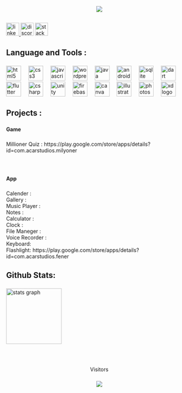 

<div align="center">
  <img height="" src="https://hasnaacar.net/wp-content/uploads/2024/01/Sari-Siyah-ve-Beyaz-Modern-ve-Geometrik-Kisisel-LinkedIn-Reklam-Bandi.png"  />
</div>

###

<h2 align="left"></h2>

###

<div align="left">
  <a href="https://www.linkedin.com/in/hasnaacar" target="_blank">
    <img src="https://img.shields.io/static/v1?message=LinkedIn&logo=linkedin&label=&color=black&logoColor=white&labelColor=&style=for-the-badge" height="35" alt="linkedin logo"  />
  </a>
  
  <img src="https://img.shields.io/static/v1?message=Discord&logo=discord&label=&color=black &logoColor=white&labelColor=&style=for-the-badge" height="35" alt="discord logo"  />
  <a href="https://stackoverflow.com/users/22771154/hasuma" target="_blank">   
  <img src="https://img.shields.io/static/v1?message=Stackoverflow&logo=stackoverflow&label=&color=black&logoColor=white&labelColor=&style=for-the-badge" height="35" alt="stackoverflow logo"  />
 </a>
</div>

###

<h2 align="left">Language and Tools :</h2>

###

<div align="left">
  <img src="https://cdn.jsdelivr.net/gh/devicons/devicon/icons/html5/html5-original.svg" height="40" alt="html5 logo"  />
  <img width="12" />
  <img src="https://cdn.jsdelivr.net/gh/devicons/devicon/icons/css3/css3-original.svg" height="40" alt="css3 logo"  />
  <img width="12" />
  <img src="https://cdn.jsdelivr.net/gh/devicons/devicon/icons/javascript/javascript-original.svg" height="40" alt="javascript logo"  />
  <img width="12" />
  <img src="https://cdn.jsdelivr.net/gh/devicons/devicon/icons/wordpress/wordpress-original.svg" height="40" alt="wordpress logo"  />
  <img width="12" />
  <img src="https://cdn.jsdelivr.net/gh/devicons/devicon/icons/java/java-original.svg" height="40" alt="java logo"  />
  <img width="12" />
  <img src="https://cdn.jsdelivr.net/gh/devicons/devicon/icons/androidstudio/androidstudio-original.svg" height="40" alt="androidstudio logo"  />
  <img width="12" />
  <img src="https://cdn.jsdelivr.net/gh/devicons/devicon/icons/sqlite/sqlite-original.svg" height="40" alt="sqlite logo"  />
  <img width="12" />
  <img src="https://cdn.jsdelivr.net/gh/devicons/devicon/icons/dart/dart-original.svg" height="40" alt="dart logo"  />
  <img width="12" />
  <img src="https://cdn.jsdelivr.net/gh/devicons/devicon/icons/flutter/flutter-original.svg" height="40" alt="flutter logo"  />
  <img width="12" />
  <img src="https://cdn.jsdelivr.net/gh/devicons/devicon/icons/csharp/csharp-original.svg" height="40" alt="csharp logo"  />
  <img width="12" />
  <img src="https://cdn.jsdelivr.net/gh/devicons/devicon/icons/unity/unity-original.svg" height="40" alt="unity logo"  />
  <img width="12" />
  <img src="https://cdn.jsdelivr.net/gh/devicons/devicon/icons/firebase/firebase-plain.svg" height="40" alt="firebase logo"  />
  <img width="12" />
  <img src="https://cdn.jsdelivr.net/gh/devicons/devicon/icons/canva/canva-original.svg" height="40" alt="canva logo"  />
  <img width="12" />
  <img src="https://cdn.jsdelivr.net/gh/devicons/devicon/icons/illustrator/illustrator-plain.svg" height="40" alt="illustrator logo"  />
  <img width="12" />
  <img src="https://cdn.jsdelivr.net/gh/devicons/devicon/icons/photoshop/photoshop-plain.svg" height="40" alt="photoshop logo"  />
  <img width="12" />
  <img src="https://cdn.jsdelivr.net/gh/devicons/devicon/icons/xd/xd-plain.svg" height="40" alt="xd logo"  />
</div>

###

<h2 align="left">Projects :</h2>

###

<h4 align="left">Game</h4>

###

<p align="left">Millioner Quiz : https://play.google.com/store/apps/details?id=com.acarstudios.milyoner</p>

###

<br clear="both">


<h4 align="left">App</h4>

###

<p align="left">Calender :<br>Gallery :<br>Music Player :<br>Notes :<br>Calculator :<br>Clock :<br>File Maneger :<br>Voice Recorder :<br>Keyboard:<br>Flashlight: https://play.google.com/store/apps/details?id=com.acarstudios.fener </p>

###

<h2 align="left">Github Stats:</h2>

###

<div align="left">
  <img src="https://github-readme-stats.vercel.app/api?username=hasnaacarr&hide_title=false&hide_rank=false&show_icons=true&include_all_commits=true&count_private=true&disable_animations=false&theme=gruvbox&locale=en&hide_border=false&order=1" height="150" alt="stats graph"  />
</div>

###

<h2 align="left"></h2>

###

<br clear="both">

<p align="center">Visitors</p>

###

<div align="center">
  <img src="https://profile-counter.glitch.me/hasnaacarr/count.svg?"  />
</div>

###
